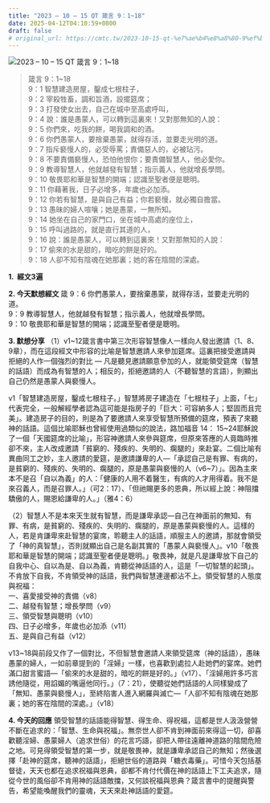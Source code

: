```yaml
---
title: "2023 – 10 – 15 QT 箴言 9：1~18"
date: 2025-04-12T04:10:59+0800
draft: false
# original_url: https://cmtc.tw/2023-10-15-qt-%e7%ae%b4%e8%a8%80-9%ef%bc%9a118
---
```


![2023 – 10 – 15 QT 箴言 9：1\~18](/images/qt.jpg  "2023 – 10 – 15 QT 箴言 9：1\~18")

> 箴言 9：1\~18  
> 9：1 智慧建造房屋，鑿成七根柱子，  
> 9：2 宰殺牲畜，調和旨酒，設擺筵席；  
> 9：3 打發使女出去，自己在城中至高處呼叫，  
> 9：4 說：誰是愚蒙人，可以轉到這裏來！又對那無知的人說：  
> 9：5 你們來，吃我的餅，喝我調和的酒。  
> 9：6 你們愚蒙人，要捨棄愚蒙，就得存活，並要走光明的道。  
> 9：7 指斥褻慢人的，必受辱罵；責備惡人的，必被玷污。  
> 9：8 不要責備褻慢人，恐怕他恨你；要責備智慧人，他必愛你。  
> 9：9 教導智慧人，他就越發有智慧；指示義人，他就增長學問。  
> 9：10 敬畏耶和華是智慧的開端；認識至聖者便是聰明。  
> 9：11 你藉著我，日子必增多，年歲也必加添。  
> 9：12 你若有智慧，是與自己有益；你若褻慢，就必獨自擔當。  
> 9：13 愚昧的婦人喧嚷；她是愚蒙，一無所知。  
> 9：14 她坐在自己的家門口，坐在城中高處的座位上，  
> 9：15 呼叫過路的，就是直行其道的人，  
> 9：16 說：誰是愚蒙人，可以轉到這裏來！又對那無知的人說：  
> 9：17 偷來的水是甜的，暗吃的餅是好的。  
> 9：18 人卻不知有陰魂在她那裏；她的客在陰間的深處。

**1.  經文3遍**

**2. 今天默想經文**
箴 9：6 你們愚蒙人，要捨棄愚蒙，就得存活，並要走光明的道。  
9：9 教導智慧人，他就越發有智慧；指示義人，他就增長學問。  
9：10 敬畏耶和華是智慧的開端；認識至聖者便是聰明。

**3. 默想分享**
（1）v1\~12箴言書中第三次形容智慧像人一樣向人發出邀請（1、8、9章），而在這段經文中形容的比喻是智慧邀請人來參加筵席。這裏把接受邀請與拒絕的人作一個強烈的對比 — 凡是聽見邀請願意參加的人，就能領受筵席（智慧的話語）而成為有智慧的人；相反的，拒絕邀請的人（不聽智慧的言語），則顯出自己仍然是愚蒙人與褻慢人。

v1「智慧建造房屋，鑿成七根柱子。」智慧將房子建造在「七根柱子」上面，「七」代表完全，一般解經學者認為這可能是指房子的「巨大：可容納多人；堅固而且完美」。建造房子的目的，則是為了要邀請人來享受智慧所預備的筵席，預表了來聽神的話語。這個比喻耶穌也曾經使用過類似的說法，路加福音 14： 15\~24耶穌說了一個「天國筵席的比喻」，形容神邀請人來參與筵席，但原來答應的人竟臨時推卻不來，主人改成邀請「貧窮的、殘疾的、失明的、瘸腿的」來赴宴。二個比喻有異曲同工之妙，主人邀請的愛筵，是邀請謙卑的人—「承認自己是有罪、有病的，是貧窮的、殘疾的、失明的、瘸腿的，原是愚蒙與褻慢的人（v6\~7）」。因為主來本不是召「自以為義」的人：「健康的人用不着醫生，有病的人才用得着。我不是來召義人，而是召罪人。」（可2：17）、「但祂賜更多的恩典，所以經上說：神阻擋驕傲的人，賜恩給謙卑的人。」（雅4：6）

（2）智慧人不是本來天生就有智慧，而是謙卑承認—自己在神面前的無知、有罪、有病，是貧窮的、殘疾的、失明的、瘸腿的，原是愚蒙與褻慢的人。這樣的人，若是肯謙卑來赴智慧的宴席，聆聽主人的話語，順服主人的邀請，那就會領受了「神的真智慧」，否則就顯出自己是名副其實的「愚蒙人與褻慢人」。v10「敬畏耶和華是智慧的開端；認識至聖者便是聰明。」敬畏神，就是凡是謙卑放下自己的自我中心、自以為是、自以為義，肯聽從神話語的人，這是「一切智慧的起頭」。不肯放下自我，不肯領受神的話語，我們與智慧連邊都沾不上。領受智慧的人態度與祝福：  
一、喜愛接受神的責備（v8）  
二、越發有智慧；增長學問（v9）  
三、領受智慧與聰明（v10）  
四、日子必增多，年歲也必加添（v11）  
五、是與自己有益（v12）

v13\~18與前段又作了一個對比，不但智慧會邀請人來領受筵席（神的話語），愚昧愚蒙的婦人，一如前章提到的「淫婦」一樣，也喜歡到處拉人赴她們的宴席。她們滿口甜言蜜語—「偷來的水是甜的，暗吃的餅是好的。」（v17）、「淫婦用許多巧言誘他隨從，用諂媚的嘴逼他同行。」（7：21），使聽從她們話語的人同樣變成了 「無知、愚蒙與褻慢人」，至終陷害人進入網羅與滅亡—「人卻不知有陰魂在她那裏；她的客在陰間的深處。」（v18）

**4. 今天的回應**
領受智慧的話語能得智慧、得生命、得祝福，這都是世人汲汲營營不斷在追求的：「智慧、生命與祝福」。無奈世人卻不肯到神面前來得這一切，卻喜歡聽淫婦、愚蒙婦人（追求世俗）的花言巧語，卻把人帶往遠離神道路的陰間危險之地。可見得領受智慧的第一步，就是敬畏神，就是謙卑承認自己的無知；然後選擇「赴神的筵席，聽神的話語」，拒絕世俗的道路與「糖衣毒藥」。可惜今天包括基督徒，天天也都在追求祝福與恩典，卻都不肯付代價在神的話語上下工夫追求，隨從今世的風俗卻不肯用神的話語敵擋，又何談祝福與恩典？箴言書中的提醒與警告，希望能喚醒我們的靈魂，天天來赴神話語的愛筵。
